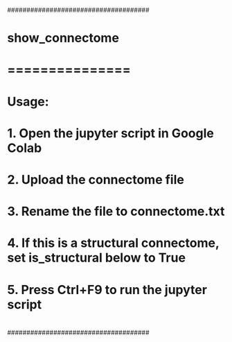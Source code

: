 #####################################
#
#   show_connectome
#   ===============
#
#   Usage:
#   1. Open the jupyter script in Google Colab
#   2. Upload the connectome file
#   3. Rename the file to connectome.txt
#   4. If this is a structural connectome, set is_structural below to True
#   5. Press Ctrl+F9 to run the jupyter script
#
#####################################
